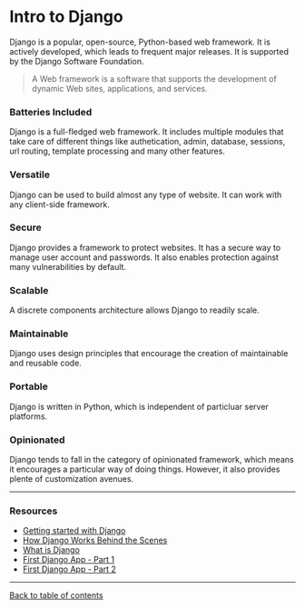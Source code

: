 # Intro to Django

Django is a popular, open-source, Python-based web framework.  It is actively developed, which leads to frequent major releases.  It is supported by the Django Software Foundation.

> A Web framework is a software that supports the development of dynamic Web sites, applications, and services.

### Batteries Included

Django is a full-fledged web framework.  It includes multiple modules that take care of different things like authetication, admin, database, sessions, url routing, template processing and many other features.

### Versatile

Django can be used to build almost any type of website.  It can work with any client-side framework.

### Secure

Django provides a framework to protect websites.  It has a secure way to manage user account and passwords.  It also enables protection against many vulnerabilities by default.

### Scalable

A discrete components architecture allows Django to readily scale.

### Maintainable

Django uses design principles that encourage the creation of maintainable and reusable code.

### Portable

Django is written in Python, which is independent of particluar server platforms.

### Opinionated

Django tends to fall in the category of opinionated framework, which means it encourages a particular way of doing things.  However, it also provides plente of customization avenues.

---

### Resources

- [Getting started with Django](https://www.djangoproject.com/start/)
- [How Django Works Behind the Scenes](https://wsvincent.com/how-django-works-behind-the-scenes/)
- [What is Django](https://developer.mozilla.org/en-US/docs/Learn/Server-side/Django/Introduction)
- [First Django App - Part 1](https://docs.djangoproject.com/en/3.0/intro/tutorial01/)
- [First Django App - Part 2](https://docs.djangoproject.com/en/3.0/intro/tutorial02/)

---

[Back to table of contents](../README.md)